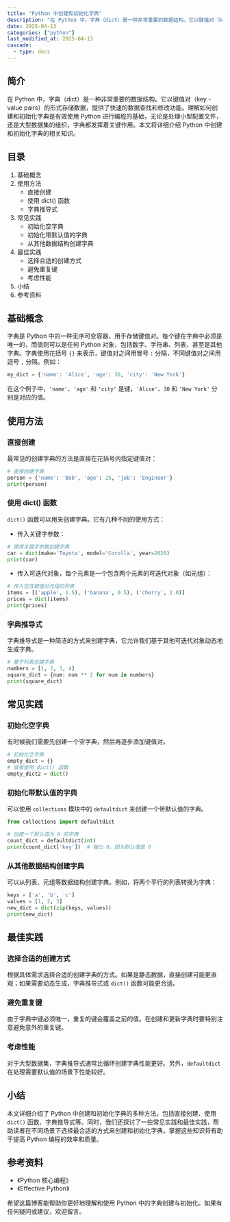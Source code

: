 ```yaml
---
title: "Python 中创建和初始化字典"
description: "在 Python 中，字典（dict）是一种非常重要的数据结构。它以键值对（key - value pairs）的形式存储数据，提供了快速的数据查找和修改功能。理解如何创建和初始化字典是有效使用 Python 进行编程的基础，无论是处理小型配置文件，还是大型数据集的组织，字典都发挥着关键作用。本文将详细介绍 Python 中创建和初始化字典的相关知识。"
date: 2025-04-13
categories: ["python"]
last_modified_at: 2025-04-13
cascade:
  - type: docs
---
```



## 简介
在 Python 中，字典（dict）是一种非常重要的数据结构。它以键值对（key - value pairs）的形式存储数据，提供了快速的数据查找和修改功能。理解如何创建和初始化字典是有效使用 Python 进行编程的基础，无论是处理小型配置文件，还是大型数据集的组织，字典都发挥着关键作用。本文将详细介绍 Python 中创建和初始化字典的相关知识。

<!-- more -->
## 目录
1. 基础概念
2. 使用方法
    - 直接创建
    - 使用 dict() 函数
    - 字典推导式
3. 常见实践
    - 初始化空字典
    - 初始化带默认值的字典
    - 从其他数据结构创建字典
4. 最佳实践
    - 选择合适的创建方式
    - 避免重复键
    - 考虑性能
5. 小结
6. 参考资料

## 基础概念
字典是 Python 中的一种无序可变容器，用于存储键值对。每个键在字典中必须是唯一的，而值则可以是任何 Python 对象，包括数字、字符串、列表、甚至是其他字典。字典使用花括号 `{}` 来表示，键值对之间用冒号 `:` 分隔，不同键值对之间用逗号 `,` 分隔。例如：
```python
my_dict = {'name': 'Alice', 'age': 30, 'city': 'New York'}
```
在这个例子中，`'name'`、`'age'` 和 `'city'` 是键，`'Alice'`、`30` 和 `'New York'` 分别是对应的值。

## 使用方法
### 直接创建
最常见的创建字典的方法是直接在花括号内指定键值对：
```python
# 直接创建字典
person = {'name': 'Bob', 'age': 25, 'job': 'Engineer'}
print(person)
```
### 使用 dict() 函数
`dict()` 函数可以用来创建字典。它有几种不同的使用方式：
- 传入关键字参数：
```python
# 使用关键字参数创建字典
car = dict(make='Toyota', model='Corolla', year=2020)
print(car)
```
- 传入可迭代对象，每个元素是一个包含两个元素的可迭代对象（如元组）：
```python
# 传入包含键值对元组的列表
items = [('apple', 1.5), ('banana', 0.5), ('cherry', 2.0)]
prices = dict(items)
print(prices)
```

### 字典推导式
字典推导式是一种简洁的方式来创建字典，它允许我们基于其他可迭代对象动态地生成字典。
```python
# 基于列表创建字典
numbers = [1, 2, 3, 4]
square_dict = {num: num ** 2 for num in numbers}
print(square_dict)
```

## 常见实践
### 初始化空字典
有时候我们需要先创建一个空字典，然后再逐步添加键值对。
```python
# 初始化空字典
empty_dict = {}
# 或者使用 dict() 函数
empty_dict2 = dict()
```

### 初始化带默认值的字典
可以使用 `collections` 模块中的 `defaultdict` 来创建一个带默认值的字典。
```python
from collections import defaultdict

# 创建一个默认值为 0 的字典
count_dict = defaultdict(int)
print(count_dict['key'])  # 输出 0，因为默认值是 0
```

### 从其他数据结构创建字典
可以从列表、元组等数据结构创建字典。例如，将两个平行的列表转换为字典：
```python
keys = ['a', 'b', 'c']
values = [1, 2, 3]
new_dict = dict(zip(keys, values))
print(new_dict)
```

## 最佳实践
### 选择合适的创建方式
根据具体需求选择合适的创建字典的方式。如果是静态数据，直接创建可能更直观；如果需要动态生成，字典推导式或 `dict()` 函数可能更合适。

### 避免重复键
由于字典中键必须唯一，重复的键会覆盖之前的值。在创建和更新字典时要特别注意避免意外的重复键。

### 考虑性能
对于大型数据集，字典推导式通常比循环创建字典性能更好。另外，`defaultdict` 在处理需要默认值的场景下性能较好。

## 小结
本文详细介绍了 Python 中创建和初始化字典的多种方法，包括直接创建、使用 `dict()` 函数、字典推导式等。同时，我们还探讨了一些常见实践和最佳实践，帮助读者在不同场景下选择最合适的方式来创建和初始化字典。掌握这些知识将有助于提高 Python 编程的效率和质量。

## 参考资料
- 《Python 核心编程》
- 《Effective Python》

希望这篇博客能帮助你更好地理解和使用 Python 中的字典创建与初始化。如果有任何疑问或建议，欢迎留言。  